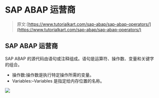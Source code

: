 # SAP ABAP 运营商

> 原文:[https://www.tutorialkart.com/sap-abap/sap-abap-operators/](https://www.tutorialkart.com/sap-abap/sap-abap-operators/)

## SAP ABAP 运营商

SAP ABAP 的源代码由语句或注释组成。语句是运算符、操作数、变量和关键字的组合。

*   操作数:操作数是执行特定操作所需的变量。
*   Variables:–Variables 是指定给内存位置的名称。

[![](../Images/925da31b32d6bc3827932f6c8afb11bb.png)](https://www.tutorialkart.com/)